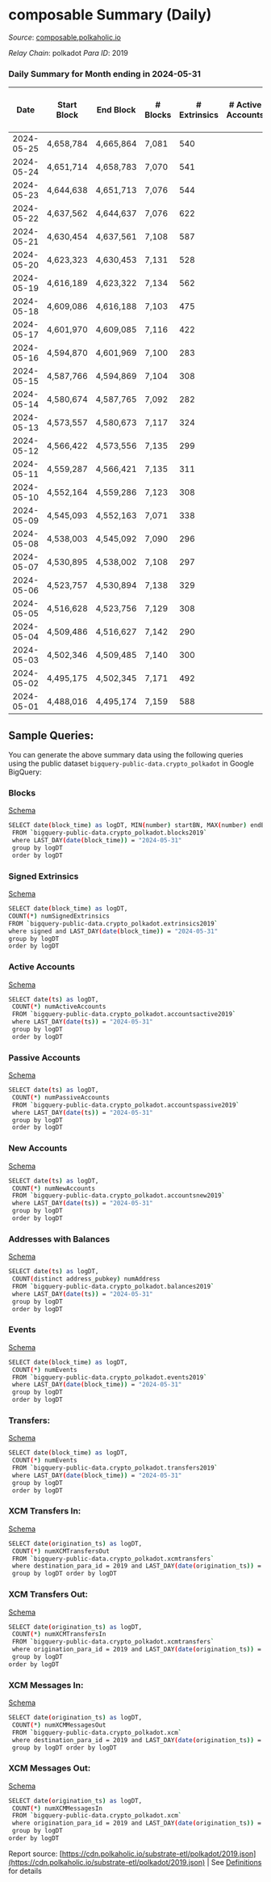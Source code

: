# composable Summary (Daily)

_Source_: [composable.polkaholic.io](https://composable.polkaholic.io)

*Relay Chain*: polkadot
*Para ID*: 2019



### Daily Summary for Month ending in 2024-05-31


| Date    | Start Block | End Block | # Blocks | # Extrinsics | # Active Accounts | # Passive Accounts | # New Accounts | # Addresses | # Events  | # Transfers ($USD) | # XCM Transfers In ($USD) | # XCM Transfers Out ($USD) | # XCM In | # XCM Out | Issues |
|---------|-------------|-----------|----------|--------------|-------------------|--------------------|----------------|-------------|-----------|--------------------|---------------------------|----------------------------|----------|-----------|--------|
| 2024-05-25 | 4,658,784 | 4,665,864 | 7,081 | 540 |  |  |  | 46 | 25,512 | 7,085  |   |   |  |  |  |
| 2024-05-24 | 4,651,714 | 4,658,783 | 7,070 | 541 |  |  |  | 46 | 25,493 | 7,075  |   |   |  |  |  |
| 2024-05-23 | 4,644,638 | 4,651,713 | 7,076 | 544 |  |  |  | 46 | 27,477 | 7,082  |   |   |  |  |  |
| 2024-05-22 | 4,637,562 | 4,644,637 | 7,076 | 622 |  |  |  | 46 | 33,323 | 7,087  |   |   |  |  |  |
| 2024-05-21 | 4,630,454 | 4,637,561 | 7,108 | 587 |  |  |  | 46 | 30,503 | 7,129  |   |   |  |  |  |
| 2024-05-20 | 4,623,323 | 4,630,453 | 7,131 | 528 |  |  |  | 46 | 25,566 | 7,136  |   |   |  |  |  |
| 2024-05-19 | 4,616,189 | 4,623,322 | 7,134 | 562 |  |  |  | 46 | 25,885 | 7,141  |   |   |  |  |  |
| 2024-05-18 | 4,609,086 | 4,616,188 | 7,103 | 475 |  |  |  | 46 | 24,996 | 6,993  |   |   |  |  |  |
| 2024-05-17 | 4,601,970 | 4,609,085 | 7,116 | 422 |  |  |  | 46 | 28,654 | 7,126  |   |   |  |  |  |
| 2024-05-16 | 4,594,870 | 4,601,969 | 7,100 | 283 |  |  |  | 46 | 30,691 | 7,102  |   |   |  |  |  |
| 2024-05-15 | 4,587,766 | 4,594,869 | 7,104 | 308 |  |  |  | 46 | 26,338 | 7,114  |   |   |  |  |  |
| 2024-05-14 | 4,580,674 | 4,587,765 | 7,092 | 282 |  |  |  | 46 | 23,558 | 7,094  |   |   |  |  |  |
| 2024-05-13 | 4,573,557 | 4,580,673 | 7,117 | 324 |  |  |  | 46 | 24,088 | 7,131  |   |   |  |  |  |
| 2024-05-12 | 4,566,422 | 4,573,556 | 7,135 | 299 |  |  |  | 46 | 26,817 | 7,142  |   |   |  |  |  |
| 2024-05-11 | 4,559,287 | 4,566,421 | 7,135 | 311 |  |  |  | 46 | 31,151 | 7,145  |   |   |  |  |  |
| 2024-05-10 | 4,552,164 | 4,559,286 | 7,123 | 308 |  |  |  | 46 | 27,282 | 7,142  |   |   |  |  |  |
| 2024-05-09 | 4,545,093 | 4,552,163 | 7,071 | 338 |  |  |  | 46 | 24,001 | 7,079  |   |   |  |  |  |
| 2024-05-08 | 4,538,003 | 4,545,092 | 7,090 | 296 |  |  |  | 46 | 23,676 | 7,093  |   |   |  |  |  |
| 2024-05-07 | 4,530,895 | 4,538,002 | 7,108 | 297 |  |  |  | 46 | 23,772 | 7,115  |   |   |  |  |  |
| 2024-05-06 | 4,523,757 | 4,530,894 | 7,138 | 329 |  |  |  | 46 | 24,215 | 7,151  |   |   |  |  |  |
| 2024-05-05 | 4,516,628 | 4,523,756 | 7,129 | 308 |  |  |  | 46 | 26,636 | 7,136  |   |   |  |  |  |
| 2024-05-04 | 4,509,486 | 4,516,627 | 7,142 | 290 |  |  |  | 47 | 30,951 | 7,146  |   |   |  |  |  |
| 2024-05-03 | 4,502,346 | 4,509,485 | 7,140 | 300 |  |  |  | 47 | 30,782 | 6,859  |   |   |  |  |  |
| 2024-05-02 | 4,495,175 | 4,502,345 | 7,171 | 492 |  |  |  | 46 | 32,167 | 6,743  |   |   |  |  |  |
| 2024-05-01 | 4,488,016 | 4,495,174 | 7,159 | 588 |  |  |  | 46 | 33,390 | 7,185  |   |   |  |  |  |

## Sample Queries:
You can generate the above summary data using the following queries using the public dataset `bigquery-public-data.crypto_polkadot` in Google BigQuery:


### Blocks 

[Schema](https://github.com/colorfulnotion/substrate-etl/blob/main/schema/blocks.json)

```bash
SELECT date(block_time) as logDT, MIN(number) startBN, MAX(number) endBN, COUNT(*) numBlocks 
 FROM `bigquery-public-data.crypto_polkadot.blocks2019`  
 where LAST_DAY(date(block_time)) = "2024-05-31" 
 group by logDT 
 order by logDT
```

### Signed Extrinsics 

[Schema](https://github.com/colorfulnotion/substrate-etl/blob/main/schema/extrinsics.json)

```bash
SELECT date(block_time) as logDT, 
COUNT(*) numSignedExtrinsics 
FROM `bigquery-public-data.crypto_polkadot.extrinsics2019`  
where signed and LAST_DAY(date(block_time)) = "2024-05-31" 
group by logDT 
order by logDT
```

### Active Accounts 

[Schema](https://github.com/colorfulnotion/substrate-etl/blob/main/schema/accountsactive.json)

```bash
SELECT date(ts) as logDT, 
 COUNT(*) numActiveAccounts 
 FROM `bigquery-public-data.crypto_polkadot.accountsactive2019` 
 where LAST_DAY(date(ts)) = "2024-05-31" 
 group by logDT 
 order by logDT
```

### Passive Accounts 

[Schema](https://github.com/colorfulnotion/substrate-etl/blob/main/schema/accountspassive.json)

```bash
SELECT date(ts) as logDT, 
 COUNT(*) numPassiveAccounts 
 FROM `bigquery-public-data.crypto_polkadot.accountspassive2019` 
 where LAST_DAY(date(ts)) = "2024-05-31" 
 group by logDT 
 order by logDT
```

### New Accounts 

[Schema](https://github.com/colorfulnotion/substrate-etl/blob/main/schema/accountsnew.json)

```bash
SELECT date(ts) as logDT, 
 COUNT(*) numNewAccounts 
 FROM `bigquery-public-data.crypto_polkadot.accountsnew2019` 
 where LAST_DAY(date(ts)) = "2024-05-31" 
 group by logDT
 order by logDT
```

### Addresses with Balances 

[Schema](https://github.com/colorfulnotion/substrate-etl/blob/main/schema/balances.json)

```bash
SELECT date(ts) as logDT,
 COUNT(distinct address_pubkey) numAddress 
 FROM `bigquery-public-data.crypto_polkadot.balances2019` 
 where LAST_DAY(date(ts)) = "2024-05-31" 
 group by logDT 
 order by logDT
```

### Events 

[Schema](https://github.com/colorfulnotion/substrate-etl/blob/main/schema/events.json)

```bash
SELECT date(block_time) as logDT, 
 COUNT(*) numEvents 
 FROM `bigquery-public-data.crypto_polkadot.events2019` 
 where LAST_DAY(date(block_time)) = "2024-05-31" 
 group by logDT 
 order by logDT
```

### Transfers:

[Schema](https://github.com/colorfulnotion/substrate-etl/blob/main/schema/transfers.json)

```bash
SELECT date(block_time) as logDT, 
 COUNT(*) numEvents 
 FROM `bigquery-public-data.crypto_polkadot.transfers2019` 
 where LAST_DAY(date(block_time)) = "2024-05-31" 
 group by logDT 
 order by logDT
```

### XCM Transfers In: 

[Schema](https://github.com/colorfulnotion/substrate-etl/blob/main/schema/xcmtransfers.json)

```bash
SELECT date(origination_ts) as logDT, 
 COUNT(*) numXCMTransfersOut 
 FROM `bigquery-public-data.crypto_polkadot.xcmtransfers` 
 where destination_para_id = 2019 and LAST_DAY(date(origination_ts)) = "2024-05-31" 
 group by logDT order by logDT
```

### XCM Transfers Out: 

[Schema](https://github.com/colorfulnotion/substrate-etl/blob/main/schema/xcmtransfers.json)

```bash
SELECT date(origination_ts) as logDT, 
 COUNT(*) numXCMTransfersIn 
 FROM `bigquery-public-data.crypto_polkadot.xcmtransfers` 
 where origination_para_id = 2019 and LAST_DAY(date(origination_ts)) = "2024-05-31" 
 group by logDT 
order by logDT
```

### XCM Messages In: 

[Schema](https://github.com/colorfulnotion/substrate-etl/blob/main/schema/xcm.json)

```bash
SELECT date(origination_ts) as logDT, 
 COUNT(*) numXCMMessagesOut 
 FROM `bigquery-public-data.crypto_polkadot.xcm` 
 where destination_para_id = 2019 and LAST_DAY(date(origination_ts)) = "2024-05-31" 
 group by logDT order by logDT
```

### XCM Messages Out: 

[Schema](https://github.com/colorfulnotion/substrate-etl/blob/main/schema/xcm.json)

```bash
SELECT date(origination_ts) as logDT, 
 COUNT(*) numXCMMessagesIn 
 FROM `bigquery-public-data.crypto_polkadot.xcm` 
 where origination_para_id = 2019 and LAST_DAY(date(origination_ts)) = "2024-05-31" 
 group by logDT 
order by logDT
```


Report source: [https://cdn.polkaholic.io/substrate-etl/polkadot/2019.json](https://cdn.polkaholic.io/substrate-etl/polkadot/2019.json) | See [Definitions](/DEFINITIONS.md) for details
